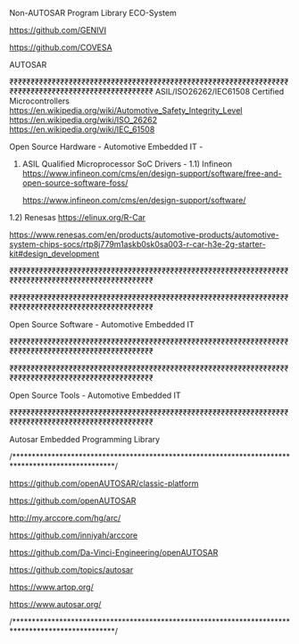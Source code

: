 Non-AUTOSAR Program Library ECO-System

https://github.com/GENIVI

https://github.com/COVESA


AUTOSAR



₹₹₹₹₹₹₹₹₹₹₹₹₹₹₹₹₹₹₹₹₹₹₹₹₹₹₹₹₹₹₹₹₹₹₹₹₹₹₹₹₹₹₹₹₹₹₹₹₹₹₹₹₹₹₹₹₹₹₹₹₹₹₹₹₹₹₹₹₹₹₹₹₹₹₹₹₹₹₹₹₹₹₹₹₹₹₹₹₹₹₹₹₹₹₹₹₹₹₹₹
ASIL/ISO26262/IEC61508 Certified Microcontrollers
https://en.wikipedia.org/wiki/Automotive_Safety_Integrity_Level
https://en.wikipedia.org/wiki/ISO_26262
https://en.wikipedia.org/wiki/IEC_61508

Open Source Hardware - Automotive Embedded IT - 

1) ASIL Qualified Microprocessor SoC Drivers -
1.1) Infineon
   https://www.infineon.com/cms/en/design-support/software/free-and-open-source-software-foss/

   https://www.infineon.com/cms/en/design-support/software/

1.2) Renesas
   https://elinux.org/R-Car
   
   https://www.renesas.com/en/products/automotive-products/automotive-system-chips-socs/rtp8j779m1askb0sk0sa003-r-car-h3e-2g-starter-kit#design_development
   
   
₹₹₹₹₹₹₹₹₹₹₹₹₹₹₹₹₹₹₹₹₹₹₹₹₹₹₹₹₹₹₹₹₹₹₹₹₹₹₹₹₹₹₹₹₹₹₹₹₹₹₹₹₹₹₹₹₹₹₹₹₹₹₹₹₹₹₹₹₹₹₹₹₹₹₹₹₹₹₹₹₹₹₹₹₹₹₹₹₹₹₹₹₹₹₹₹₹₹₹₹


₹₹₹₹₹₹₹₹₹₹₹₹₹₹₹₹₹₹₹₹₹₹₹₹₹₹₹₹₹₹₹₹₹₹₹₹₹₹₹₹₹₹₹₹₹₹₹₹₹₹₹₹₹₹₹₹₹₹₹₹₹₹₹₹₹₹₹₹₹₹₹₹₹₹₹₹₹₹₹₹₹₹₹₹₹₹₹₹₹₹₹₹₹₹₹₹₹₹₹₹

Open Source Software - Automotive Embedded IT

₹₹₹₹₹₹₹₹₹₹₹₹₹₹₹₹₹₹₹₹₹₹₹₹₹₹₹₹₹₹₹₹₹₹₹₹₹₹₹₹₹₹₹₹₹₹₹₹₹₹₹₹₹₹₹₹₹₹₹₹₹₹₹₹₹₹₹₹₹₹₹₹₹₹₹₹₹₹₹₹₹₹₹₹₹₹₹₹₹₹₹₹₹₹₹₹₹₹₹₹


₹₹₹₹₹₹₹₹₹₹₹₹₹₹₹₹₹₹₹₹₹₹₹₹₹₹₹₹₹₹₹₹₹₹₹₹₹₹₹₹₹₹₹₹₹₹₹₹₹₹₹₹₹₹₹₹₹₹₹₹₹₹₹₹₹₹₹₹₹₹₹₹₹₹₹₹₹₹₹₹₹₹₹₹₹₹₹₹₹₹₹₹₹₹₹₹₹₹₹₹

Open Source Tools - Automotive Embedded IT

₹₹₹₹₹₹₹₹₹₹₹₹₹₹₹₹₹₹₹₹₹₹₹₹₹₹₹₹₹₹₹₹₹₹₹₹₹₹₹₹₹₹₹₹₹₹₹₹₹₹₹₹₹₹₹₹₹₹₹₹₹₹₹₹₹₹₹₹₹₹₹₹₹₹₹₹₹₹₹₹₹₹₹₹₹₹₹₹₹₹₹₹₹₹₹₹₹₹₹₹




Autosar Embedded Programming Library


/**************************************************************************************************/

https://github.com/openAUTOSAR/classic-platform

https://github.com/openAUTOSAR

http://my.arccore.com/hg/arc/

https://github.com/inniyah/arccore

https://github.com/Da-Vinci-Engineering/openAUTOSAR


https://github.com/topics/autosar

https://www.artop.org/

https://www.autosar.org/



/**************************************************************************************************/
